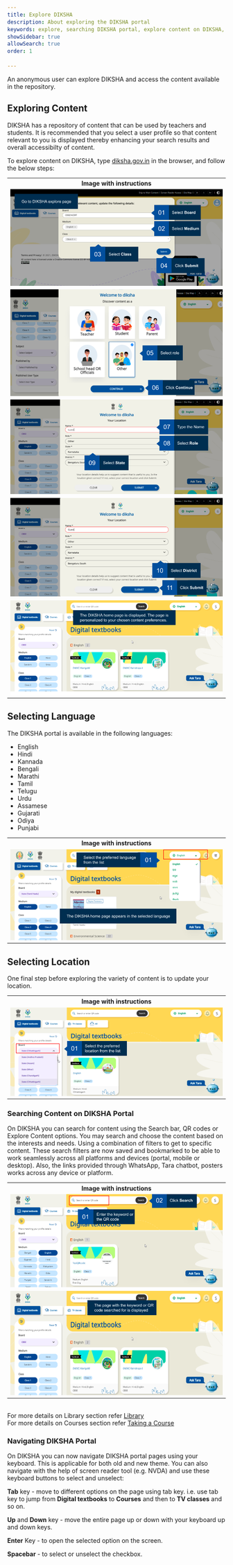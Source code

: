 ```yaml
---
title: Explore DIKSHA
description: About exploring the DIKSHA portal
keywords: explore, searching DIKSHA portal, explore content on DIKSHA, explore DIKSHA
showSidebar: true	
allowSearch: true
order: 1

---
```


An anonymous user can explore DIKSHA and access the content available in the repository. 

## Exploring Content 

DIKSHA has a repository of content that can be used by teachers and students. It is recommended that you select a user profile so that content relevant to you is displayed thereby enhancing your search results and overall accessibilty of content.

To explore content on DIKSHA, type [diksha.gov.in](diksha.gov.in) in the browser, and follow the below steps:	

<table>
  <tr>
    <th style="width:35%;">Image with instructions</th>
 </tr>
  <tr>
    <td><img src="../images/explorediksha/userprofile.png"></td>
    </tr>
  <tr>
    <td><img src="../images/explorediksha/userprofile1.png"></td>
    </tr>
   <tr>
    <td><img src="../images/explorediksha/userprofile2.png"></td>
    </tr>
    <tr>
    <td><img src="../images/explorediksha/userprofile3.png"></td>
    </tr>
    <tr>
    <td><img src="../images/explorediksha/homepage.png"></td>
    </tr>
</table>

## Selecting Language

The DIKSHA portal is available in the following languages:

- English
- Hindi 
- Kannada
- Bengali
- Marathi
- Tamil 
- Telugu
- Urdu
- Assamese  
- Gujarati
- Odiya  
- Punjabi

<table>
  <tr>
    <th style="width:35%;">Image with instructions</th>
 </tr>
  <tr>
    <td><img src="../images/explorediksha/language.png"></td>
    </tr>
</table>

## Selecting Location

One final step before exploring the variety of content is to update your location.

<table>
  <tr>
    <th style="width:35%;">Image with instructions</th>
 </tr>
  <tr>
    <td><img src="../images/explorediksha/location.png"></td>
    </tr>
</table>

### Searching Content on DIKSHA Portal

On DIKSHA you can search for content using the Search bar, QR codes or Explore Content options. You may search and choose the content based on the interests and needs. Using a combination of filters to get to specific content. These search filters are now saved and bookmarked to be able to work seamlessly across all platforms and devices (portal, mobile or desktop). Also, the links provided through WhatsApp, Tara chatbot, posters works across any device or platform.

<table>
  <tr>
    <th style="width:35%;">Image with instructions</th>
 </tr>
  <tr>
    <td><img src="../images/explorediksha/search.png"></td>
    </tr>
  <tr>
    <td><img src="../images/explorediksha/search1.png"></td>
    </tr>
</table>

<br>For more details on Library section refer <a href="/help/getting-started/library/index.html" target="_blank">Library</a> 
<br>For more details on Courses section refer <a href="/help/getting-started/courses/index.html" target="_blank">Taking a Course</a>


### Navigating DIKSHA Portal

On DIKSHA you can now navigate DIKSHA portal pages using your keyboard. This is applicable for both old and new theme. You can also navigate with the help of screen reader tool (e.g. NVDA) and use these keyboard buttons to select and unselect: 

**Tab** key - move to different options on the page using tab key. i.e. use tab key to jump from **Digital textbooks** to **Courses** and then to **TV classes** and so on.    

**Up** and **Down** key - move the entire page up or down with your keyboard up and down keys. 

**Enter** Key - to open the selected option on the screen.

**Spacebar** - to select or unselect the checkbox.  
